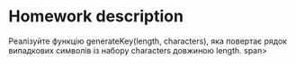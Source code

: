 # Homework description 
Реалізуйте функцію generateKey(length, characters), яка повертає рядок випадкових символів із набору characters довжиною length. span>